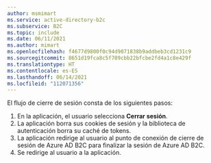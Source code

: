 ```yaml
---
author: msmimart
ms.service: active-directory-b2c
ms.subservice: B2C
ms.topic: include
ms.date: 06/11/2021
ms.author: mimart
ms.openlocfilehash: f4677d9800f0c94d9071838b9addbeb3cd1231c9
ms.sourcegitcommit: 8651d19fca8c5f709cbb22bfcbe2fd4a1c8e429f
ms.translationtype: HT
ms.contentlocale: es-ES
ms.lasthandoff: 06/14/2021
ms.locfileid: "112071356"
---
```

El flujo de cierre de sesión consta de los siguientes pasos:

1. En la aplicación, el usuario selecciona **Cerrar sesión**.
1. La aplicación borra sus cookies de sesión y la biblioteca de autenticación borra su caché de tokens.
1. La aplicación redirige al usuario al punto de conexión de cierre de sesión de Azure AD B2C para finalizar la sesión de Azure AD B2C.
1. Se redirige al usuario a la aplicación.